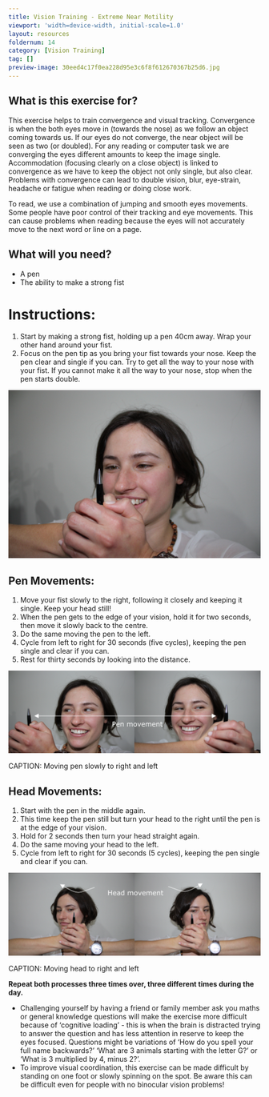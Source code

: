 ```yaml
---
title: Vision Training - Extreme Near Motility
viewport: 'width=device-width, initial-scale=1.0'
layout: resources
foldernum: 14
category: [Vision Training]
tag: []
preview-image: 30eed4c17f0ea228d95e3c6f8f612670367b25d6.jpg
---
```



## What is this exercise for?

This exercise helps to train convergence and visual tracking. Convergence is when the both eyes move in (towards the nose) as we follow an object coming towards us. If our eyes do not converge, the near object will be seen as two (or doubled). For any reading or computer task we are converging the eyes different amounts to keep the image single. Accommodation (focusing clearly on a close object) is linked to convergence as we have to keep the object not only single, but also clear. Problems with convergence can lead to double vision, blur, eye-strain, headache or fatigue when reading or doing close work.

To read, we use a combination of jumping and smooth eyes movements. Some people have poor control of their tracking and eye movements. This can cause problems when reading because the eyes will not accurately move to the next word or line on a page.

##  What will you need?

  * A pen
  * The ability to make a strong fist



# Instructions:

  1. Start by making a strong fist, holding up a pen 40cm away. Wrap your other hand around your fist. 
  2. Focus on the pen tip as you bring your fist towards your nose. Keep the pen clear and single if you can. Try to get all the way to your nose with your fist. If you cannot make it all the way to your nose, stop when the pen starts double. 

![](885cd68e9cd223d806d470714b8cc66170de3e28.jpg)

## Pen Movements:

  1. Move your fist slowly to the right, following it closely and keeping it single. Keep your head still!
  2. When the pen gets to the edge of your vision, hold it for two seconds, then move it slowly back to the centre. 
  3. Do the same moving the pen to the left. 
  4. Cycle from left to right for 30 seconds (five cycles), keeping the pen single and clear if you can.
  5. Rest for thirty seconds by looking into the distance. 



![](06e13e6443ac68e7244e69e53e8ebae6f56e32fd.jpg)

CAPTION: Moving pen slowly to right and left

## Head Movements:

  1. Start with the pen in the middle again.
  2. This time keep the pen still but turn your head to the right until the pen is at the edge of your vision. 
  3. Hold for 2 seconds then turn your head straight again. 
  4. Do the same moving your head to the left. 
  5. Cycle from left to right for 30 seconds (5 cycles), keeping the pen single and clear if you can.



![](18a0dfc05560a3baf66d670c610c99c2bca94ef5.jpg)

CAPTION: Moving head to right and left

**Repeat both processes three times over, three different times during the day.**

  * Challenging yourself by having a friend or family member ask you maths or general knowledge questions will make the exercise more difficult because of ‘cognitive loading’ - this is when the brain is distracted trying to answer the question and has less attention in reserve to keep the eyes focused. Questions might be variations of ‘How do you spell your full name backwards?’ ‘What are 3 animals starting with the letter G?’ or ‘What is 3 multiplied by 4, minus 2?’.
  * To improve visual coordination, this exercise can be made difficult by standing on one foot or slowly spinning on the spot. Be aware this can be difficult even for people with no binocular vision problems!


